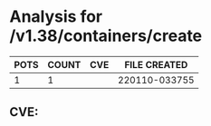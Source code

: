 # Analysis for /v1.38/containers/create
| POTS | COUNT | CVE | FILE CREATED |
|---|---|---|---|
| 1 | 1 | | 220110-033755 |

## CVE: 